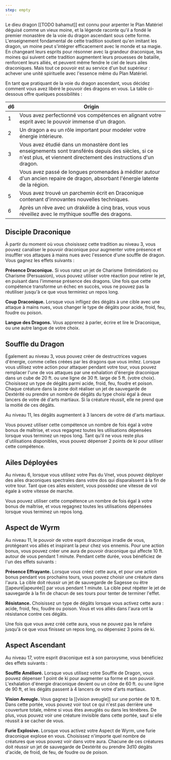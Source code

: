 ```yaml
---
step: empty
---
```

Le dieu dragon [[TODO bahamut]] est connu pour arpenter le Plan Matériel déguisé comme un vieux moine, et la légende raconte qu'il a fondé le premier monastère de la voie du dragon ascendant sous cette forme. L'enseignement fondamental de cette tradition soutient qu'en imitant les dragon, un moine peut s'intégrer efficacement avec le monde et sa magie. En changeant leurs esprits pour résonner avec la grandeur draconique, les moines qui suivent cette tradition augmentent leurs prouesses de bataille, renforcent leurs alliés, et peuvent même fendre le ciel de leurs ailes draconiques. Mais tout ce pouvoir est au service d'un but supérieur : achever une unité spirituelle avec l'essence même du Plan Matériel.

En tant que pratiquant de la voie du dragon ascendant, vous décidez comment vous avez libéré le pouvoir des dragons en vous. La table ci-dessous offre quelques possibilités :

| d6  | Origin                                                                                                                                                                |
| --- | --------------------------------------------------------------------------------------------------------------------------------------------------------------------- |
| 1   | Vous avez perfectionné vos compétences en alignant votre esprit avec le pouvoir immense d'un dragon.                                                                  |
| 2   | Un dragon a eu un rôle important pour modeler votre énergie intérieure.                                                                                               |
| 3   | Vous avez étudié dans un monastère dont les enseignements sont transférés depuis des siècles, si ce n'est plus, et viennent directement des instructions d'un dragon. |
| 4   | Vous avez passé de longues promenades à méditer autour d'un ancien repaire de dragon, absorbant l'énergie latente de la région.                                       |
| 5   | Vous avez trouvé un parchemin écrit en Draconique contenant d'innovantes nouvelles techniques.                                                                        |
| 6   | Après un rêve avec un drakéïde à cinq bras, vous vous réveillez avec le mythique souffle des dragons.                                                                 |

## Disciple Draconique

À partir du moment où vous choisissez cette tradition au niveau 3, vous pouvez canaliser le pouvoir draconique pour augmenter votre présence et insuffler vos attaques à mains nues avec l'essence d'une souffle de dragon. Vous gagnez les effets suivants : 

**Présence Draconique.** Si vous ratez un jet de Charisme (Intimidation) ou Charisme (Persuasion), vous pouvez utiliser votre réaction pour retirer le jet, en puisant dans l'immense présence des dragons. Une fois que cette compétence transforme un échec en succès, vous ne pouvez pas la réutiliser jusqu'à ce que vous terminiez un repos long.

**Coup Draconique.** Lorsque vous infligez des dégâts à une cible avec une attaque à mains nues, vous changer le type de dégâts pour acide, froid, feu, foudre ou poison.

**Langue des Dragons.** Vous apprenez à parler, écrire et lire le Draconique, ou une autre langue de votre choix.

## Souffle du Dragon

Également au niveau 3, vous pouvez créer de destructrices vagues d'énergie, comme celles créées par les dragons que vous imitez. Lorsque vous utilisez votre action pour attaquer pendant votre tour, vous pouvez remplacer l'une de vos attaques par une exhalation d'énergie draconique dans un cube de 20 ft. ou une ligne de 30 ft. large de 5 ft. (votre choix). Choisissez un type de dégâts parmi acide, froid, feu, foudre et poison. Chaque créature dans la zone doit réaliser un jet de sauvegarde de Dextérité ou prendre un nombre de dégâts du type choisi égal à deux lancers de votre dé d'arts martiaux. Si la créature réussit, elle ne prend que la moitié de ces dégâts.

Au niveau 11, les dégâts augmentent à 3 lancers de votre dé d'arts martiaux.

Vous pouvez utiliser cette compétence un nombre de fois égal à votre bonus de maîtrise, et vous regagnez toutes les utilisations dépensées lorsque vous terminez un repos long. Tant qu'il ne vous reste plus d'utilisations disponibles, vous pouvez dépenser 2 points de ki pour utiliser cette compétence.

## Ailes Déployées

Au niveau 6, lorsque vous utilisez votre Pas du Vnet, vous pouvez déployer des ailes draconiques spectrales dans votre dos qui disparaîssent à la fin de votre tour. Tant que ces ailes existent, vous possèdez une vitesse de vol égale à votre vitesse de marche.

Vous pouvez utiliser cette compétence un nombre de fois égal à votre bonus de maîtrise, et vous regagnez toutes les utilisations dépensées lorsque vous terminez un repos long.

## Aspect de Wyrm

Au niveau 11, le pouvoir de votre esprit draconique irradie de vous, protégeant vos alliés et inspirant la peur chez vos ennemis. Pour une action bonus, vous pouvez créer une aura de pouvoir draconique qui affecte 10 ft. autour de vous pendant 1 minute. Pendant cette durée, vous bénéficiez de l'un des effets suivants : 

**Présence Effrayante.** Lorsque vous créez cette aura, et pour une action bonus pendant vos prochains tours, vous pouvez choisir une créature dans l'aura. La cible doit réussir un jet de sauvegarde de Sagesse ou être [[apeuré|apeurée]] par vous pendant 1 minute. La cible peut répéter le jet de sauvegarde à la fin de chacun de ses tours pour tenter de terminer l'effet.

**Résistance.** Choisissez un type de dégâts lorsque vous activez cette aura : acide, froid, feu, foudre ou poison. Vous et vos alliés dans l'aura ont la résistance contre ces dégâts.

Une fois que vous avez créé cette aura, vous ne pouvez pas le refaire jusqu'à ce que vous finissez un repos long, ou dépensiez 3 poins de ki.

## Aspect Ascendant

Au niveau 17, votre esprit draconique est à son paroxysme, vous bénéficiez des effets suivants :

**Souffle Amélioré.** Lorsque vous utilisez votre Souffle de Dragon, vous pouvez dépenser 1 point de ki pour augmenter sa forme et son pouvoir. L'exhalation d'énergie draconique devient ou un cône de 60 ft. ou une ligne de 90 ft, et les dégâts passent à 4 lancers de votre d'arts martiaux.

**Vision Aveugle.** Vous gagnez la [[vision aveugle]] sur une portée de 10 ft. Dans cette portée, vous pouvez voir tout ce qui n'est pas derrière une couverture totale, même si vous êtes aveuglés ou dans les ténèbres. De plus, vous pouvez voir une créature invisible dans cette portée, sauf si elle réussit à se cacher de vous.

**Furie Explosive.** Lorsque vous activez votre Aspect de Wyrm, une furie draconique explose en vous. Choisissez n'importe quel nombre de créatures que vous pouvez voir dans votre aura. Chacune de ces créatures doit réussir un jet de sauvegarde de Dextérité ou prendre 3d10 dégâts d'acide, de froid, de feu, de foudre ou de poison.
